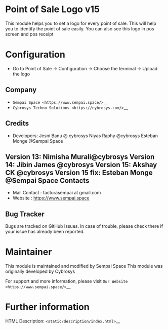 Point of Sale Logo v15
======================
This module helps you to set a logo for every point of sale. This will help you to
identify the point of sale easily. You can also see this logo in pos screen and pos receipt


Configuration
=============
* Go to Point of Sale -> Configuration -> Choose the terminal -> Upload the logo

Company
-------
* `Sempai Space <https://www.sempai.space/>`__
* `Cybrosys Techno Solutions <https://cybrosys.com/>`__

Credits
-------
* Developers:	Jesni Banu @ cybrosys
                Niyas Raphy @cybrosys
                Esteban Monge @Sempai Space

Version 13: Nimisha Murali@cybrosys
Version 14: Jibin James @cybrosys
Version 15: Akshay CK @cybrosys
Version 15 fix: Esteban Monge @Sempai Space
Contacts
--------
* Mail Contact : facturasempai at gmail.com
* Website : https://www.sempai.space

Bug Tracker
-----------
Bugs are tracked on GitHub Issues. In case of trouble, please check there if your issue has already been reported.

Maintainer
==========
This module is maintained and modified by Sempai Space
This module was originally developed by Cybrosys

For support and more information, please visit `Our Website <https://www.sempai.space/>`__

Further information
===================
HTML Description: `<static/description/index.html>`__


